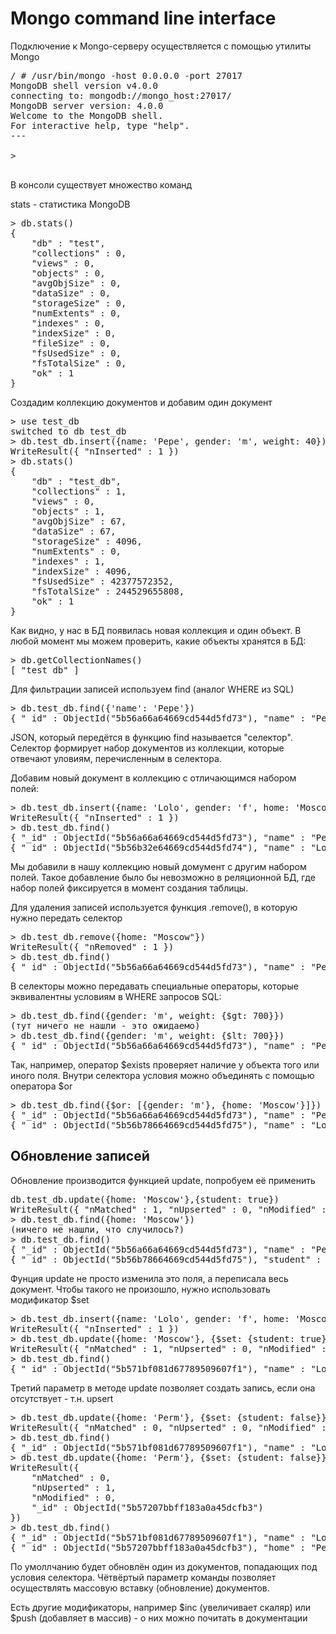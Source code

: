 # Mongo command line interface

Подключение к Mongo-серверу осуществляется с помощью утилиты Mongo

<pre>
/ # /usr/bin/mongo -host 0.0.0.0 -port 27017
MongoDB shell version v4.0.0
connecting to: mongodb://mongo_host:27017/
MongoDB server version: 4.0.0
Welcome to the MongoDB shell.
For interactive help, type "help".
---

>

</pre>

В консоли существует множество команд


stats - статистика MongoDB

<pre>
> db.stats()
{
	"db" : "test",
	"collections" : 0,
	"views" : 0,
	"objects" : 0,
	"avgObjSize" : 0,
	"dataSize" : 0,
	"storageSize" : 0,
	"numExtents" : 0,
	"indexes" : 0,
	"indexSize" : 0,
	"fileSize" : 0,
	"fsUsedSize" : 0,
	"fsTotalSize" : 0,
	"ok" : 1
}
</pre>

Создадим коллекцию документов и добавим один документ

<pre>
> use test_db
switched to db test_db
> db.test_db.insert({name: 'Pepe', gender: 'm', weight: 40})
WriteResult({ "nInserted" : 1 })
> db.stats()
{
	"db" : "test_db",
	"collections" : 1,
	"views" : 0,
	"objects" : 1,
	"avgObjSize" : 67,
	"dataSize" : 67,
	"storageSize" : 4096,
	"numExtents" : 0,
	"indexes" : 1,
	"indexSize" : 4096,
	"fsUsedSize" : 42377572352,
	"fsTotalSize" : 244529655808,
	"ok" : 1
}
</pre>

Как видно, у нас в БД появилась новая коллекция и один объект. В любой момент мы можем проверить, какие объекты хранятся в БД:

<pre>
> db.getCollectionNames()
[ "test_db" ]
</pre>

Для фильтрации записей используем find (аналог WHERE из SQL)

<pre>
> db.test_db.find({'name': 'Pepe'})
{ "_id" : ObjectId("5b56a66a64669cd544d5fd73"), "name" : "Pepe", "gender" : "m", "weight" : 40 }
</pre>

JSON, который передётся в функцию find называется "селектор". Селектор формирует набор документов из коллекции, которые отвечают уловиям, перечисленным в селектора.

Добавим новый документ в коллекцию с отличающимся набором полей:

<pre>
> db.test_db.insert({name: 'Lolo', gender: 'f', home: 'Moscow', student: false})
WriteResult({ "nInserted" : 1 })
> db.test_db.find()
{ "_id" : ObjectId("5b56a66a64669cd544d5fd73"), "name" : "Pepe", "gender" : "m", "weight" : 40 }
{ "_id" : ObjectId("5b56b32e64669cd544d5fd74"), "name" : "Lolo", "gender" : "f", "home" : "Moscow", "student" : false }
</pre>

Мы добавили в нашу коллекцию новый домумент с другим набором полей. Такое добавление было бы невозможно в реляционной БД, где набор полей фиксируется в момент создания таблицы.

Для удаления записей используется функция .remove(), в которую нужно передать селектор
<pre>
> db.test_db.remove({home: "Moscow"})
WriteResult({ "nRemoved" : 1 })
> db.test_db.find()
{ "_id" : ObjectId("5b56a66a64669cd544d5fd73"), "name" : "Pepe", "gender" : "m", "weight" : 40 }
</pre>

В селекторы можно передавать специальные операторы, которые эквивалентны условиям в WHERE запросов SQL:

<pre>
> db.test_db.find({gender: 'm', weight: {$gt: 700}})
(тут ничего не нашли - это ожидаемо)
> db.test_db.find({gender: 'm', weight: {$lt: 700}})
{ "_id" : ObjectId("5b56a66a64669cd544d5fd73"), "name" : "Pepe", "gender" : "m", "weight" : 40 }
</pre>

Так, например, оператор $exists проверяет наличие у объекта того или иного поля. Внутри селектора условия можно объединять с помощью оператора $or
<pre>
> db.test_db.find({$or: [{gender: 'm'}, {home: 'Moscow'}]})
{ "_id" : ObjectId("5b56a66a64669cd544d5fd73"), "name" : "Pepe", "gender" : "m", "weight" : 40 }
{ "_id" : ObjectId("5b56b78664669cd544d5fd75"), "name" : "Lolo", "gender" : "f", "home" : "Moscow", "student" : false }
</pre>

## Обновление записей

Обновление производится функцией update, попробуем её применить

<pre>
db.test_db.update({home: 'Moscow'},{student: true})
WriteResult({ "nMatched" : 1, "nUpserted" : 0, "nModified" : 1 })
> db.test_db.find({home: 'Moscow'})
(ничего не нашли, что случилось?)
> db.test_db.find()
{ "_id" : ObjectId("5b56a66a64669cd544d5fd73"), "name" : "Pepe", "gender" : "m", "weight" : 40 }
{ "_id" : ObjectId("5b56b78664669cd544d5fd75"), "student" : true }
</pre>

Фунция update не просто изменила это поля, а переписала весь документ. Чтобы такого не произошло, нужно использовать модификатор $set

<pre>
> db.test_db.insert({name: 'Lolo', gender: 'f', home: 'Moscow', student: false})
WriteResult({ "nInserted" : 1 })
> db.test_db.update({home: 'Moscow'}, {$set: {student: true}})
WriteResult({ "nMatched" : 1, "nUpserted" : 0, "nModified" : 1 })
> db.test_db.find()
{ "_id" : ObjectId("5b571bf081d67789509607f1"), "name" : "Lolo", "gender" : "f", "home" : "Moscow", "student" : true }
</pre>


Третий параметр в методе update позволяет создать запись, если она отсутствует - т.н. upsert

<pre>
> db.test_db.update({home: 'Perm'}, {$set: {student: false}})
WriteResult({ "nMatched" : 0, "nUpserted" : 0, "nModified" : 0 })
> db.test_db.find()
{ "_id" : ObjectId("5b571bf081d67789509607f1"), "name" : "Lolo", "gender" : "f", "home" : "Moscow", "student" : true }
> db.test_db.update({home: 'Perm'}, {$set: {student: false}}, true)
WriteResult({
	"nMatched" : 0,
	"nUpserted" : 1,
	"nModified" : 0,
	"_id" : ObjectId("5b57207bbff183a0a45dcfb3")
})
> db.test_db.find()
{ "_id" : ObjectId("5b571bf081d67789509607f1"), "name" : "Lolo", "gender" : "f", "home" : "Moscow", "student" : true }
{ "_id" : ObjectId("5b57207bbff183a0a45dcfb3"), "home" : "Perm", "student" : false }
</pre>

По умоллчанию будет обновлён один из документов, попадающих под условия селектора. Чётвёртый параметр команды позволяет осуществлять массовую вставку (обновление) документов.

Есть другие модификаторы, например $inc (увеличивает скаляр) или $push (добавляет в массив) - о них можно почитать в документации
